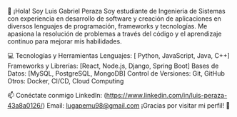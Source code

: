 👋 ¡Hola! Soy Luis Gabriel Peraza
Soy estudiante de Ingenieria de Sistemas con experiencia en desarrollo de software y creación de aplicaciones en diversos lenguajes de programación, frameworks y tecnologías. Me apasiona la resolución de problemas a través del código y el aprendizaje continuo para mejorar mis habilidades.

💻 Tecnologías y Herramientas
Lenguajes: [ Python, JavaScript, Java, C++]
Frameworks y Librerías: [React, Node.js, Django, Spring Boot]
Bases de Datos: [MySQL, PostgreSQL, MongoDB]
Control de Versiones: Git, GitHub
Otros: Docker, CI/CD, Cloud Computing


📫 Conéctate conmigo
LinkedIn: (https://www.linkedin.com/in/luis-peraza-43a8a0126/)
Email: lugapemu98@gmail.com
¡Gracias por visitar mi perfil! 🚀

